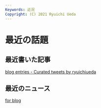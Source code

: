 ```yaml
---
Keywords: 近況
Copyright: (C) 2021 Ryuichi Ueda
---
```


# 最近の話題

## 最近書いた記事

<a class="twitter-timeline" href="https://twitter.com/ryuichiueda/timelines/1368434533897367552?ref_src=twsrc%5Etfw">blog entries - Curated tweets by ryuichiueda</a> <script async src="https://platform.twitter.com/widgets.js" charset="utf-8"></script>

## 最近のニュース

<a class="twitter-grid" data-partner="tweetdeck" href="https://twitter.com/ryuichiueda/timelines/990954344894771200?ref_src=twsrc%5Etfw">for blog</a> <script async src="https://platform.twitter.com/widgets.js" charset="utf-8"></script>
